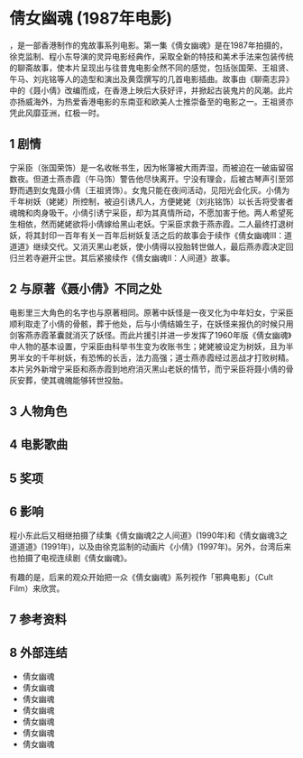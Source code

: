 # 倩女幽魂 (1987年电影)



，是一部香港制作的鬼故事系列电影。第一集《倩女幽魂》是在1987年拍摄的，徐克监制、程小东导演的灵异电影经典作，采取全新的特技和美术手法来包装传统的聊斋故事，使本片呈现出与往昔鬼电影全然不同的感觉，包括张国荣、王祖贤、午马、刘兆铭等人的造型和演出及黄霑撰写的几首电影插曲。故事由《聊斋志异》中的《聂小倩》改编而成，在香港上映后大获好评，并掀起古装鬼片的风潮。此片亦扬威海外，为热爱香港电影的东南亚和欧美人士推崇备至的电影之一。王祖贤亦凭此风靡亚洲，红极一时。



## 1 剧情

宁采臣（张国荣饰）是一名收帐书生，因为帐簿被大雨弄湿，而被迫在一破庙留宿数夜。但道士燕赤霞（午马饰）警告他尽快离开。宁没有理会，后被古琴声引至郊野而遇到女鬼聂小倩（王祖贤饰）。女鬼只能在夜间活动，见阳光会化灰。小倩为千年树妖（姥姥）所控制，被迫引诱凡人，方便姥姥（刘兆铭饰）以长舌将受害者魂魄和肉身吸干。小倩引诱宁采臣，却为其真情所动，不愿加害于他。两人希望死生相依，然而姥姥欲将小倩嫁给黑山老妖。宁采臣求救于燕赤霞。二人最终打退树妖，将其封印一百年有关一百年后树妖复活之后的故事会于续作《倩女幽魂III：道道道》继续交代。又消灭黑山老妖，使小倩得以投胎转世做人，最后燕赤霞决定回归兰若寺避开尘世。其后紧接续作《倩女幽魂II：人间道》故事。



## 2 与原著《聂小倩》不同之处

电影里三大角色的名字也与原著相同。原著中妖怪是一夜叉化为中年妇女，宁采臣顺利取走了小倩的骨骸，葬于他处，后与小倩结婚生子，在妖怪来报仇的时候只用剑客燕赤霞革囊就消灭了妖怪。而此片援引并进一步发挥了1960年版《倩女幽魂》中人物的基本设置，宁采臣由科举书生变为收账书生；姥姥被设定为树妖，且为半男半女的千年树妖，有恐怖的长舌，法力高强；道士燕赤霞经过恶战才打败树精。本片另外新增宁采臣和燕赤霞到地府消灭黑山老妖的情节，而宁采臣将聂小倩的骨灰安葬，使其魂魄能够转世投胎。



## 3 人物角色



## 4 电影歌曲



## 5 奖项



## 6 影响

程小东此后又相继拍摄了续集《倩女幽魂2之人间道》(1990年)和《倩女幽魂3之道道道》(1991年)，以及由徐克监制的动画片《小倩》(1997年)。另外，台湾后来也拍摄了电视连续剧《倩女幽魂》。

有趣的是，后来的观众开始把一众《倩女幽魂》系列视作「邪典电影」（Cult Film）来欣赏。



## 7 参考资料



## 8 外部连结

* 倩女幽魂
* 倩女幽魂
* 倩女幽魂
* 倩女幽魂
* 倩女幽魂
* 倩女幽魂
* 倩女幽魂



